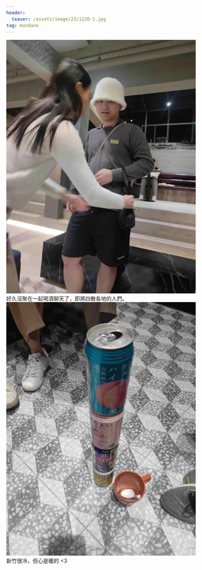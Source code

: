 ```yaml
---
header:
  teaser: /assets/image/23/1220-1.jpg
tag: mundane
---
```

![](/assets/image/23/1220-1.jpg)
好久沒聚在一起喝酒聊天了，即將四散各地的人們。
![](/assets/image/23/1220-2.jpg)
新竹很冷，但心是暖的 <3
